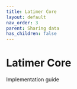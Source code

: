 ```yaml
---
title: Latimer Core
layout: default
nav_order: 3
parent: Sharing data
has_children: false
---
```


# Latimer Core

Implementation guide